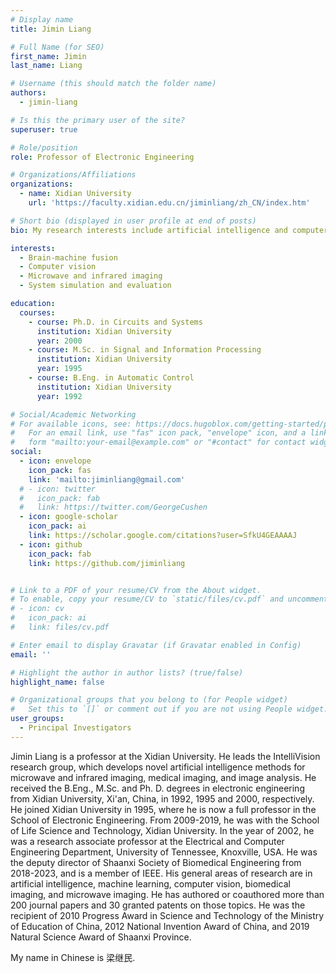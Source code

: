 ```yaml
---
# Display name
title: Jimin Liang

# Full Name (for SEO)
first_name: Jimin
last_name: Liang

# Username (this should match the folder name)
authors:
  - jimin-liang

# Is this the primary user of the site?
superuser: true

# Role/position
role: Professor of Electronic Engineering

# Organizations/Affiliations
organizations:
  - name: Xidian University
    url: 'https://faculty.xidian.edu.cn/jiminliang/zh_CN/index.htm'

# Short bio (displayed in user profile at end of posts)
bio: My research interests include artificial intelligence and computer vision.

interests:
  - Brain-machine fusion
  - Computer vision
  - Microwave and infrared imaging
  - System simulation and evaluation

education:
  courses:
    - course: Ph.D. in Circuits and Systems
      institution: Xidian University
      year: 2000
    - course: M.Sc. in Signal and Information Processing
      institution: Xidian University
      year: 1995
    - course: B.Eng. in Automatic Control
      institution: Xidian University
      year: 1992

# Social/Academic Networking
# For available icons, see: https://docs.hugoblox.com/getting-started/page-builder/#icons
#   For an email link, use "fas" icon pack, "envelope" icon, and a link in the
#   form "mailto:your-email@example.com" or "#contact" for contact widget.
social:
  - icon: envelope
    icon_pack: fas
    link: 'mailto:jiminliang@gmail.com'
  # - icon: twitter
  #   icon_pack: fab
  #   link: https://twitter.com/GeorgeCushen
  - icon: google-scholar
    icon_pack: ai
    link: https://scholar.google.com/citations?user=SfkU4GEAAAAJ
  - icon: github
    icon_pack: fab
    link: https://github.com/jiminliang


# Link to a PDF of your resume/CV from the About widget.
# To enable, copy your resume/CV to `static/files/cv.pdf` and uncomment the lines below.
# - icon: cv
#   icon_pack: ai
#   link: files/cv.pdf

# Enter email to display Gravatar (if Gravatar enabled in Config)
email: ''

# Highlight the author in author lists? (true/false)
highlight_name: false

# Organizational groups that you belong to (for People widget)
#   Set this to `[]` or comment out if you are not using People widget.
user_groups:
  - Principal Investigators
---
```


Jimin Liang is a professor at the Xidian University. He leads the IntelliVision research group, which develops novel artificial intelligence methods for microwave and infrared imaging, medical imaging, and image analysis. He received the B.Eng., M.Sc. and Ph. D. degrees in electronic engineering from Xidian University, Xi'an, China, in 1992, 1995 and 2000, respectively. He joined Xidian University in 1995, where he is now a full professor in the School of Electronic Engineering. From 2009-2019, he was with the School of Life Science and Technology, Xidian University. In the year of 2002, he was a research associate professor at the Electrical and Computer Engineering Department, University of Tennessee, Knoxville, USA. He was the deputy director of Shaanxi Society of Biomedical Engineering from 2018-2023, and is a member of IEEE. His general areas of research are in artificial intelligence, machine learning, computer vision, biomedical imaging, and microwave imaging.  He has authored or coauthored more than 200 journal papers and 30 granted patents on those topics. He was the recipient of 2010 Progress Award in Science and Technology of the Ministry of Education of China, 2012 National Invention Award of China, and 2019 Natural Science Award of Shaanxi Province. 

My name in Chinese is 梁继民.

